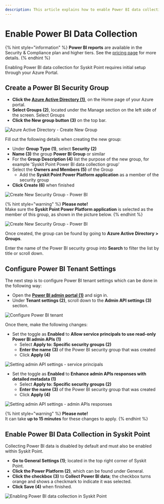 ```yaml
---
description: This article explains how to enable Power BI data collection for Syskit Point.
---
```


# Enable Power BI Data Collection

{% hint style="information" %}
**Power BI reports** are available in the Security & Compliance plan and higher tiers. See the [pricing page](https://www.syskit.com/products/point/pricing/) for more details.
{% endhint %}

Enabling Power BI data collection for Syskit Point requires initial setup through your Azure Portal. 

## Create a Power BI Security Group 

 * **Click the [Azure Active Directory (1)](https://portal.azure.com/#view/Microsoft_AAD_IAM/ActiveDirectoryMenuBlade/~/Overview)**, on the Home page of your Azure portal. 
 * **Select Groups (2)**, located under the Manage section on the left side of the screen. Select Groups
 * **Click the New group button (3)** on the top bar. 
 
![Azure Active Directory - Create New Group](../.gitbook/assets/enable-powerbi-data-collection-aad-newgroup.png)

Fill out the following details when creating the new group:

 * Under **Group Type (1)**, select **Security (2)**
 * **Name (3)** the group **Power BI Group** or similar
 * For the **Group Description (4)** list the purpose of the new group, for example 'Syskit Point Power BI data collection group'
 * Select the **Owners and Members (5)** of the Group
   * Add the **Syskit Point Power Platform application** as a member of the security group
 * **Click Create (6)** when finished

![Create New Security Group - Power BI](../.gitbook/assets/enable-powerBI-data-collection-create-newgroup.png)

{% hint style="warning" %}
**Please note!**  
Make sure the **Syskit Point Power Platform application** is selected as the member of this group, as shown in the picture below. {% endhint %}

![Create New Security Group - Power BI](../.gitbook/assets/enable-powerBI-data-collection-power-platform.png)

Once created, the group can be found by going to **Azure Active Directory > Groups**.

Enter the name of the Power BI security group into **Search** to filter the list by title or scroll down. 

## Configure Power BI Tenant Settings

The next step is to configure Power BI tenant settings which can be done in the following way:

 * Open the **[Power BI admin portal (1)](https://app.powerbi.com/admin-portal/tenantSettings?language=en-US)** and sign in.
 * Under **Tenant settings (2)**, scroll down to the **Admin API settings (3)** section. 
 
 ![Configure Power BI tenant](../.gitbook/assets/enable-powerBI-data-collection-powerbi-admin-portal.png)
 
 Once there, make the following changes:
   * Set the toggle as **Enabled** to **Allow service principals to use read-only Power BI admin APIs (1)**
     * Select **Apply to: Specific security groups (2)**
     * **Enter the name (3)** of the Power BI security group that was created
     * Click **Apply (4)**
 
 ![Setting admin API settings - service principals](../.gitbook/assets/enable-powerbi-data-collection-api-settings.png)

   * Set the toggle as **Enabled** to **Enhance admin APIs responses with detailed metadata (1)**
     * Select **Apply to: Specific security groups (2)**
     * **Enter the name (3)** of the Power BI security group that was created
     * Click **Apply (4)**

 ![Setting admin API settings - admin APIs responses](../.gitbook/assets/enable-powerbi-data-collection-api-settings-enhance.png)



{% hint style="warning" %}
**Please note!**  
It can take **up to 15 minutes** for these changes to apply. {% endhint %}


## Enable Power BI Data Collection in Syskit Point

Collecting Power BI data is disabled by default and must also be enabled within Syskit Point.  

  * **Go to General Settings (1)**; located in the top right corner of Syskit Point. 
  * **Click the Power Platform (2)**, which can be found under General.
  * **Click the checkbox (3)** to **Collect Power BI data**; the checkbox turns orange and shows a checkmark to indicate it was selected. 
  * **Click Save (4)** when finished. 

 ![Enabling Power BI data collection in Syskit Point](../.gitbook/assets/enable-powerbi-data-collection-syskit-point-enable.png)